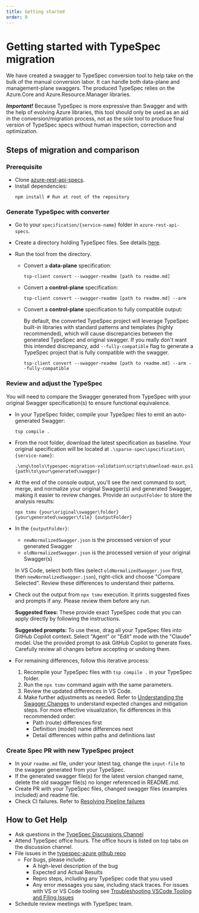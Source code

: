 ```yaml
---
title: Getting started
order: 0
---
```


# Getting started with TypeSpec migration

We have created a swagger to TypeSpec conversion tool to help take on the bulk of the manual conversion labor. It can handle both data-plane and management-plane swaggers. The produced TypeSpec relies on the Azure.Core and Azure.Resource.Manager libraries.

**_Important!_** Because TypeSpec is more expressive than Swagger and with the help of evolving Azure libraries, this tool should only be used as an aid in the conversion/migration process, not as the sole tool to produce final version of TypeSpec specs without human inspection, correction and optimization.

## Steps of migration and comparison

### Prerequisite

- Clone [azure-rest-api-specs](https://github.com/Azure/azure-rest-api-specs).
- Install dependencies:
  ```shell
  npm install # Run at root of the repository
  ```

### Generate TypeSpec with converter

- Go to your `specification/{service-name}` folder in `azure-rest-api-specs`.
- Create a directory holding TypeSpec files. See details [here](https://github.com/Azure/azure-rest-api-specs/blob/main/documentation/typespec-structure-guidelines.md).
- Run the tool from the directory.

  - Convert a **data-plane** specification:

    ```shell
    tsp-client convert --swagger-readme [path to readme.md]
    ```

  - Convert a **control-plane** specification:

    ```shell
    tsp-client convert --swagger-readme [path to readme.md] --arm
    ```

  - Convert a **control-plane** specification to fully compatible output:

    By default, the converted TypeSpec project will leverage TypeSpec built-in libraries with standard patterns and templates (highly recommended), which will cause discrepancies between the generated TypeSpec and original swagger. If you really don't want this intended discrepancy, add `--fully-compatible` flag to generate a TypeSpec project that is fully compatible with the swagger.

    ```shell
    tsp-client convert --swagger-readme [path to readme.md] --arm --fully-compatible
    ```

### Review and adjust the TypeSpec

You will need to compare the Swagger generated from TypeSpec with your original Swagger specification(s) to ensure functional equivalence.

- In your TypeSpec folder, compile your TypeSpec files to emit an auto-generated Swagger:

  ```shell
  tsp compile .
  ```

- From the root folder, download the latest specification as baseline. Your original specification will be located at `.\sparse-spec\specification\{service-name}`:

  ```shell
  .\eng\tools\typespec-migration-validation\scripts\download-main.ps1 {path\to\your\generated\swagger}
  ```

- At the end of the console output, you'll see the next command to sort, merge, and normalize your original Swagger(s) and generated Swagger, making it easier to review changes. Provide an `outputFolder` to store the analysis results:

  ```shell
  npx tsmv {your\original\swagger\folder} {your\generated\swagger\file} {outputFolder}
  ```

- In the `{outputFolder}`:

  - `newNormalizedSwagger.json` is the processed version of your generated Swagger
  - `oldNormalizedSwagger.json` is the processed version of your original Swagger(s)

  In VS Code, select both files (select `oldNormalizedSwagger.json` first, then `newNormalizedSwagger.json`), right-click and choose "Compare Selected". Review these differences to understand their patterns.

- Check out the output from `npx tsmv` execution. It prints suggested fixes and prompts if any. Please review them before any run.

  **Suggested fixes:** These provide exact TypeSpec code that you can apply directly by following the instructions.

  **Suggested prompts:** To use these, drag all your TypeSpec files into GitHub Copilot context. Select "Agent" or "Edit" mode with the "Claude" model. Use the provided prompt to ask GitHub Copilot to generate fixes. Carefully review all changes before accepting or undoing them.

- For remaining differences, follow this iterative process:
  1. Recompile your TypeSpec files with `tsp compile .` in your TypeSpec folder.
  2. Run the `npx tsmv` command again with the same parameters.
  3. Review the updated differences in VS Code.
  4. Make further adjustments as needed. Refer to [Understanding the Swagger Changes](./faq/mustread.md) to understand expected changes and mitigation steps. For more effective visualization, fix differences in this recommended order:
     - Path (route) differences first
     - Definition (model) name differences next
     - Detail differences within paths and definitions last

### Create Spec PR with new TypeSpec project

- In your `readme.md` file, under your latest tag, change the `input-file` to the swagger generated from your TypeSpec.
- If the generated swagger file(s) for the latest version changed name, delete the old swagger file(s) no longer referenced in README.md.
- Create PR with your TypeSpec files, changed swagger files (examples included) and readme file.
- Check CI failures. Refer to [Resolving Pipeline failures](./faq/pipeline.md)

## How to Get Help

- Ask questions in the [TypeSpec Discussions Channel](https://teams.microsoft.com/l/channel/19%3a906c1efbbec54dc8949ac736633e6bdf%40thread.skype/TypeSpec%2520Discussion%2520%25F0%259F%2590%25AE?groupId=3e17dcb0-4257-4a30-b843-77f47f1d4121&tenantId=72f988bf-86f1-41af-91ab-2d7cd011db47)
- Attend TypeSpec office hours. The office hours is listed on top tabs on the discussion channel.
- File issues in the [typespec-azure github repo](https://github.com/azure/typespec-azure/issues)
  - For bugs, please include:
    - A high-level description of the bug
    - Expected and Actual Results
    - Repro steps, including any TypeSpec code that you used
    - Any error messages you saw, including stack traces. For issues with VS or VS Code tooling see [Troubleshooting VSCode Tooling and Filing Issues](../typespec-getting-started.md#troubleshooting-vscode-tooling-and-filing-issues)
- Schedule review meetings with TypeSpec team.

